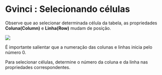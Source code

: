 # Gvinci : Selecionando células

Observe que ao selecionar determinada célula da tabela, as propriedades **Coluna\(Column\)** e **Linha\(Row\)** mudam de posição.

![](http://www.gvinci.com.br/manual/table3gv5.zoom74.png)

É importante salientar que a numeração das colunas e linhas inicia pelo número 0.

Para selecionar células, determine o número da coluna e da linha nas propriedades correspondentes.

